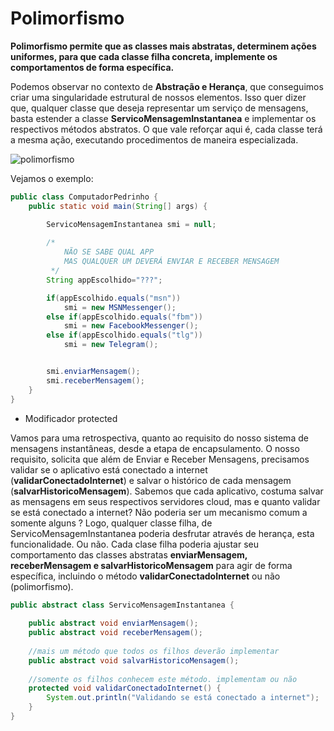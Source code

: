 # Polimorfismo

**Polimorfismo permite que as classes mais abstratas, determinem ações uniformes, para que cada classe filha concreta, implemente os comportamentos de forma específica.**

Podemos observar no contexto de **Abstração e Herança**, que conseguimos criar uma singularidade estrutural de nossos elementos. 
Isso quer dizer que, qualquer classe que deseja representar um serviço de mensagens, basta estender a classe **ServicoMensagemInstantanea** e implementar os respectivos métodos abstratos. 
O que vale reforçar aqui é, cada classe terá a mesma ação, executando procedimentos de maneira especializada.

![polimorfismo](<../.gitbook/assets/polimorfismo.png>)


Vejamos o exemplo:

```java
public class ComputadorPedrinho {
    public static void main(String[] args) {

        ServicoMensagemInstantanea smi = null;
		
		/*
		    NÃO SE SABE QUAL APP 
		    MAS QUALQUER UM DEVERÁ ENVIAR E RECEBER MENSAGEM
		 */
        String appEscolhido="???";

        if(appEscolhido.equals("msn"))
            smi = new MSNMessenger();
        else if(appEscolhido.equals("fbm"))
            smi = new FacebookMessenger();
        else if(appEscolhido.equals("tlg"))
            smi = new Telegram();


        smi.enviarMensagem();
        smi.receberMensagem();
    }
}
```

* Modificador protected

Vamos para uma retrospectiva, quanto ao requisito do nosso sistema de mensagens instantâneas, desde a etapa de encapsulamento.
O nosso requisito, solicita que além de Enviar e Receber Mensagens, precisamos validar se o aplicativo está conectado a internet (**validarConectadoInternet**) e salvar o histórico de cada mensagem (**salvarHistoricoMensagem**).
Sabemos que cada aplicativo, costuma salvar as mensagens em seus respectivos servidores cloud, mas e quanto validar se está conectado a internet? 
Não poderia ser um mecanismo comum a somente alguns ? Logo, qualquer classe filha, de ServicoMensagemInstantanea poderia desfrutar através de herança, esta funcionalidade. Ou não.
Cada clase filha poderia ajustar seu comportamento das classes abstratas **enviarMensagem, receberMensagem e salvarHistoricoMensagem** para agir de forma específica, incluindo o método **validarConectadoInternet** ou não (polimorfismo).

```java
public abstract class ServicoMensagemInstantanea {
	
	public abstract void enviarMensagem();
	public abstract void receberMensagem();
	
	//mais um método que todos os filhos deverão implementar
	public abstract void salvarHistoricoMensagem();
	
	//somente os filhos conhecem este método. implementam ou não
	protected void validarConectadoInternet() {
		System.out.println("Validando se está conectado a internet");
	}	
}
```
